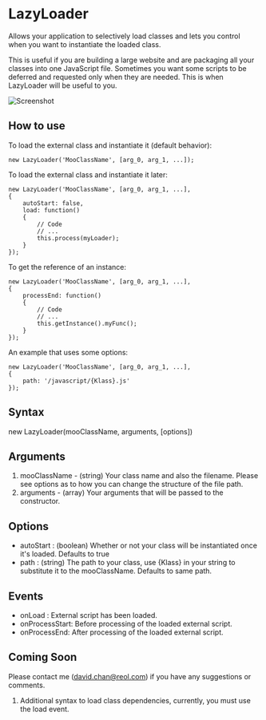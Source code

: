 LazyLoader
==========

Allows your application to selectively load classes and lets you control when you want to instantiate the loaded class.

This is useful if you are building a large website and are packaging all your classes into one JavaScript file.  Sometimes you want some scripts to be deferred and requested only when they are needed.  This is when LazyLoader will be useful to you.

![Screenshot](http://www.staticdynamic.ca/reol/LazyLoader/icon.png)

How to use
----------

To load the external class and instantiate it (default behavior):

	new LazyLoader('MooClassName', [arg_0, arg_1, ...]);


To load the external class and instantiate it later:

	new LazyLoader('MooClassName', [arg_0, arg_1, ...],
	{
		autoStart: false,
		load: function()
		{
			// Code
			// ...
			this.process(myLoader);
		}
	});

To get the reference of an instance:

	new LazyLoader('MooClassName', [arg_0, arg_1, ...],
	{
		processEnd: function()
		{
			// Code
			// ...
			this.getInstance().myFunc();
		}
	});

An example that uses some options:

	new LazyLoader('MooClassName', [arg_0, arg_1, ...],
	{
		path: '/javascript/{Klass}.js'
	});
  
Syntax
------

  new LazyLoader(mooClassName, arguments, [options])
  
Arguments
---------

  1. mooClassName - (string) Your class name and also the filename.  Please see options as to how you can change the structure of the file path.
  2. arguments - (array) Your arguments that will be passed to the constructor.
  
Options
-------

* autoStart      : (boolean) Whether or not your class will be instantiated once it's loaded.  Defaults to true
* path           : (string) The path to your class, use {Klass} in your string to substitute it to the mooClassName.  Defaults to same path.

Events
------

* onLoad : External script has been loaded.
* onProcessStart: Before processing of the loaded external script.
* onProcessEnd: After processing of the loaded external script.

Coming Soon
-----------
Please contact me (david.chan@reol.com) if you have any suggestions or comments.

1. Additional syntax to load class dependencies, currently, you must use the load event.
